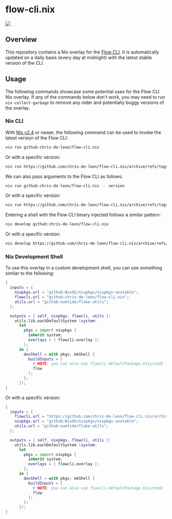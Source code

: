 # flow-cli.nix
<div>
  <a href="https://github.com/chris-de-leon/flow-cli.nix/actions">
		<img src="https://github.com/chris-de-leon/flow-cli.nix/actions/workflows/update-flow-cli.yml/badge.svg"/>
	</a>
</div>

## Overview

This repository contains a Nix overlay for the [Flow CLI](https://github.com/onflow/flow-cli). It is automatically updated on a daily basis (every day at midnight) with the latest stable version of the CLI.

## Usage

The following commands showcase some potential uses for the Flow CLI Nix overlay. If any of the commands below don't work, you may need to run `nix-collect-garbage` to remove any older and potentially buggy versions of the overlay.

### Nix CLI

With [Nix v2.4](https://nix.dev/tutorials/install-nix) or newer, the following command can be used to invoke the latest version of the Flow CLI:

```sh
nix run github:chris-de-leon/flow-cli.nix
```

Or with a specific version:

```sh
nix run https://github.com/chris-de-leon/flow-cli.nix/archive/refs/tags/v1.8.0.tar.gz
```

We can also pass arguments to the Flow CLI as follows:

```sh
nix run github:chris-de-leon/flow-cli.nix -- version
```

Or with a specific version:

```sh
nix run https://github.com/chris-de-leon/flow-cli.nix/archive/refs/tags/v1.8.0.tar.gz -- version
```


Entering a shell with the Flow CLI binary injected follows a similar pattern:

```sh
nix develop github:chris-de-leon/flow-cli.nix
```

Or with a specific version:

```sh
nix develop https://github.com/chris-de-leon/flow-cli.nix/archive/refs/tags/v1.8.0.tar.gz
```

### Nix Development Shell

To use this overlay in a custom development shell, you can use something similar to the following:

```nix
{
  inputs = {
    nixpkgs.url = "github:NixOS/nixpkgs/nixpkgs-unstable";
    flowcli.url = "github:chris-de-leon/flow-cli.nix";
    utils.url = "github:numtide/flake-utils";
  };

  outputs = { self, nixpkgs, flowcli, utils }:
    utils.lib.eachDefaultSystem (system:
      let
        pkgs = import nixpkgs {
          inherit system;
          overlays = [ flowcli.overlay ];
        };
      in {
        devShell = with pkgs; mkShell {
          buildInputs = [
            # NOTE: you can also use flowcli.defaultPackage.${system}
            flow
          ];
        };
      });
}
```

Or with a specific version:

```nix
{
  inputs = {
    flowcli.url = "https://github.com/chris-de-leon/flow-cli.nix/archive/refs/tags/v1.8.0.tar.gz";
    nixpkgs.url = "github:NixOS/nixpkgs/nixpkgs-unstable";
    utils.url = "github:numtide/flake-utils";
  };

  outputs = { self, nixpkgs, flowcli, utils }:
    utils.lib.eachDefaultSystem (system:
      let
        pkgs = import nixpkgs {
          inherit system;
          overlays = [ flowcli.overlay ];
        };
      in {
        devShell = with pkgs; mkShell {
          buildInputs = [
            # NOTE: you can also use flowcli.defaultPackage.${system}
            flow
          ];
        };
      });
}
```
